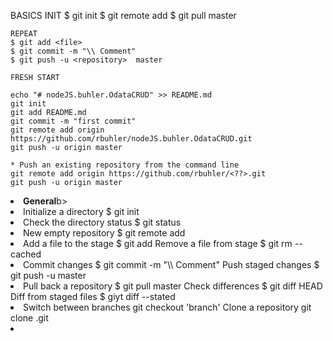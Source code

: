 BASICS
	INIT
	$ git init
	$ git remote add <repository> <https>
	$ git pull <repository> master

	REPEAT
	$ git add <file>
	$ git commit -m "\\ Comment"
	$ git push -u <repository>  master

	FRESH START

	echo "# nodeJS.buhler.OdataCRUD" >> README.md
	git init
	git add README.md
	git commit -m "first commit"
	git remote add origin https://github.com/rbuhler/nodeJS.buhler.OdataCRUD.git
	git push -u origin master

	* Push an existing repository from the command line
	git remote add origin https://github.com/rbuhler/<??>.git
	git push -u origin master

<li/>
<b>General</b>b>
<li/>
Initialize a directory
	$ git init
<li/>
Check the directory status
	$ git status
<li/>
New empty repository
	$ git remote add <repository> <https>
<li/>
Add a file to the stage
	$ git add <file>
Remove a file from stage
	$ git rm --cached <file>
<li/>
Commit changes
	$ git commit -m "\\ Comment"
Push staged changes
	$ git push -u <repository>  master
<li/>
Pull back a repository
	$ git pull <repository> master
Check differences
	$ git diff HEAD
Diff from staged files
	$ giyt diff --stated
<li/>
Switch between branches
	git checkout 'branch'
Clone a repository
 git clone <repository>.git
<li/>